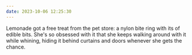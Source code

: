 ```yaml
---
date: 2023-10-06 12:25:30
---
```

Lemonade got a free treat from the pet store: a nylon bite ring with its of edible bits. She's so obsessed with it that she keeps walking around with it while whining, hiding it behind curtains and doors whenever she gets the chance.